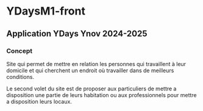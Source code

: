 # YDaysM1-front

## Application YDays Ynov 2024-2025

### Concept
Site qui permet de mettre en relation les personnes qui travaillent à leur domicile et qui cherchent un endroit où travailler dans de meilleurs conditions.

Le second volet du site est de proposer aux particuliers de mettre a disposition une partie de leurs habitation ou aux professionnels pour mettre a disposition leurs locaux.
